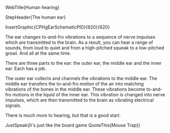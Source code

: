 WebTitle{Human hearing}

StepHeader{The human ear}

InsertGraphic{CPHgEarSchematicPID}{620}{620}

The ear changes to-and-fro vibrations to a sequence of nerve impulses which are transmitted to the brain. As a result, you can hear a range of sounds, from loud to quiet and from a high-pitched squeak to a low-pitched growl. And all at the same time.

There are three parts to the ear: the outer ear, the middle ear and the inner ear. Each has a job.

The outer ear collects and channels the vibrations to the middle ear. The middle ear transfers the to-and-fro motion of the air into matching vibrations of the bones in the middle ear. These vibrations become to-and-fro motions in the liquid of the inner ear. This vibration is changed into nerve impulses, which are then transmitted to the brain as vibrating electrical signals.

There is much more to hearing, but that is a good start.

JustSpeak{It's just like the board game QuoteThis{Mouse Trap}}


